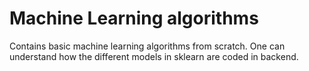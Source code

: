 # Machine Learning algorithms

Contains basic machine learning algorithms from scratch. One can understand how the different models in sklearn are coded in backend.

